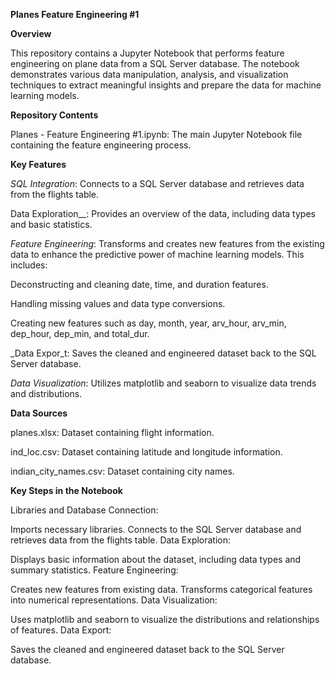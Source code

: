 **Planes Feature Engineering #1**

**Overview**

This repository contains a Jupyter Notebook that performs feature engineering on plane data from a SQL Server database. The notebook demonstrates various data manipulation, analysis, and visualization techniques to extract meaningful insights and prepare the data for machine learning models.

**Repository Contents**

Planes - Feature Engineering #1.ipynb: The main Jupyter Notebook file containing the feature engineering process.

**Key Features**

_SQL Integration_: Connects to a SQL Server database and retrieves data from the flights table.

Data Exploration__: Provides an overview of the data, including data types and basic statistics.

_Feature Engineering_: 
Transforms and creates new features from the existing data to enhance the predictive power of machine learning models. 
This includes:

Deconstructing and cleaning date, time, and duration features.

Handling missing values and data type conversions.

Creating new features such as day, month, year, arv_hour, arv_min, dep_hour, dep_min, and total_dur.

_Data Expor_t: Saves the cleaned and engineered dataset back to the SQL Server database.

_Data Visualization_: Utilizes matplotlib and seaborn to visualize data trends and distributions.

**Data Sources**

planes.xlsx: Dataset containing flight information.

ind_loc.csv: Dataset containing latitude and longitude information.

indian_city_names.csv: Dataset containing city names.


**Key Steps in the Notebook**

Libraries and Database Connection:

Imports necessary libraries.
Connects to the SQL Server database and retrieves data from the flights table.
Data Exploration:

Displays basic information about the dataset, including data types and summary statistics.
Feature Engineering:

Creates new features from existing data.
Transforms categorical features into numerical representations.
Data Visualization:

Uses matplotlib and seaborn to visualize the distributions and relationships of features.
Data Export:

Saves the cleaned and engineered dataset back to the SQL Server database.
